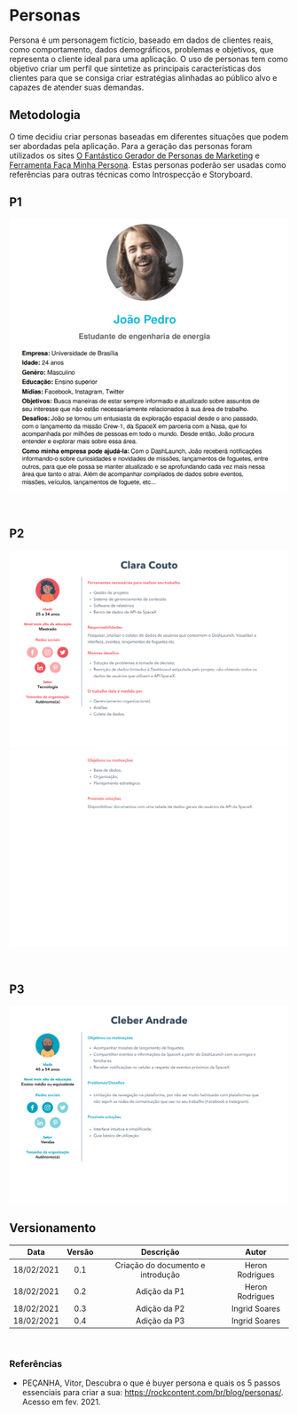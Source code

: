 # Personas

Persona é um personagem fictício, baseado em dados de clientes reais, como comportamento, dados demográficos, problemas e objetivos, que representa o cliente ideal para uma aplicação. O uso de personas tem como objetivo criar um perfil que sintetize as principais características dos clientes para que se consiga criar estratégias alinhadas ao público alvo e capazes de atender suas demandas.

## Metodologia

O time decidiu criar personas baseadas em diferentes situações que podem ser abordadas pela aplicação. Para a geração das personas foram utilizados os sites [O Fantástico Gerador de Personas de Marketing](https://geradordepersonas.com.br) e [Ferramenta Faça Minha Persona](https://br.hubspot.com/make-my-persona). Estas personas poderão ser usadas como referências para outras técnicas como Introspecção e Storyboard.


## P1

![P1](../../../assets/img/persona/p1.png)

</br>

## P2

![P2](../../../assets/img/persona/Persona2.0.png)
![P2](../../../assets/img/persona/Persona2.1.png)

</br>

## P3

![P3](../../../assets/img/persona/Persona3.png)


## Versionamento

|Data|Versão|Descrição|Autor|
|:--------:|:---:|:-------------------: |:-----------------------:|
|18/02/2021| 0.1 | Criação do documento e introdução | Heron Rodrigues |
|18/02/2021| 0.2 | Adição da P1 | Heron Rodrigues |
|18/02/2021| 0.3 | Adição da P2 | Ingrid Soares |
|18/02/2021| 0.4 | Adição da P3 | Ingrid Soares |
</br>

### Referências

- PEÇANHA, Vitor, Descubra o que é buyer persona e quais os 5 passos essenciais para criar a sua: https://rockcontent.com/br/blog/personas/. Acesso em fev. 2021.